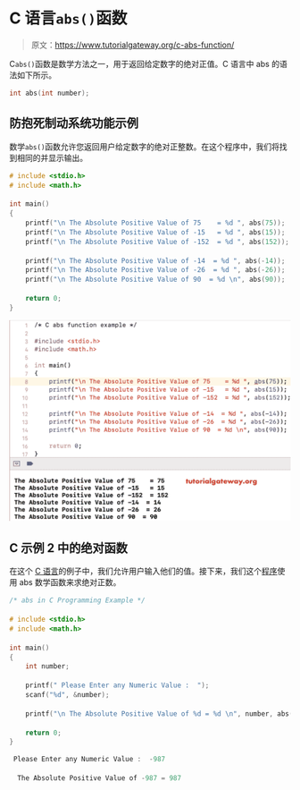 # C 语言`abs()`函数

> 原文：<https://www.tutorialgateway.org/c-abs-function/>

C`abs()`函数是数学方法之一，用于返回给定数字的绝对正值。C 语言中 abs 的语法如下所示。

```c
int abs(int number);
```

## 防抱死制动系统功能示例

数学`abs()`函数允许您返回用户给定数字的绝对正整数。在这个程序中，我们将找到相同的并显示输出。

```c
# include <stdio.h>
# include <math.h>

int main()
{
    printf("\n The Absolute Positive Value of 75    = %d ", abs(75));
    printf("\n The Absolute Positive Value of -15   = %d ", abs(15));
    printf("\n The Absolute Positive Value of -152  = %d ", abs(152));

    printf("\n The Absolute Positive Value of -14  = %d ", abs(-14));
    printf("\n The Absolute Positive Value of -26  = %d ", abs(-26));
    printf("\n The Absolute Positive Value of 90  = %d \n", abs(90));

    return 0;
}
```

![C abs function example 1](img/504df90fb92846468db48cdbf0236c31.png)

## C 示例 2 中的绝对函数

在这个 [C 语言](https://www.tutorialgateway.org/c-programming/)的例子中，我们允许用户输入他们的值。接下来，我们这个[程序](https://www.tutorialgateway.org/c-programming-examples/)使用 abs 数学函数来求绝对正数。

```c
/* abs in C Programming Example */

# include <stdio.h>
# include <math.h> 

int main()
{
    int number;

    printf(" Please Enter any Numeric Value :  ");
    scanf("%d", &number);

    printf("\n The Absolute Positive Value of %d = %d \n", number, abs(number));

    return 0;
}
```

```c
 Please Enter any Numeric Value :  -987

  The Absolute Positive Value of -987 = 987
```